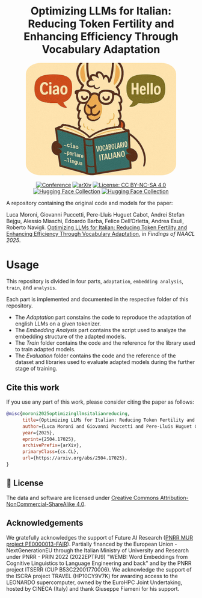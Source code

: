 <div align="center">

# Optimizing LLMs for Italian: Reducing Token Fertility and Enhancing Efficiency Through Vocabulary Adaptation

<img src="https://github.com/Andrew-Wyn/images/blob/master/sava/italian_adapt-img.jpg?raw=true" width="400" style="border-radius:10%"/>

<br>

[![Conference](https://img.shields.io/badge/NAACL-2025-4b44ce)](https://2025.naacl.org/)
[![arXiv](https://img.shields.io/badge/arXiv-paper-b31b1b.svg)](https://arxiv.org/abs/2504.17025v1)
[![License: CC BY-NC-SA 4.0](https://img.shields.io/badge/License-CC%20BY--NC--SA%204.0-lightgrey.svg)](https://creativecommons.org/licenses/by-nc-sa/4.0/)
[![Hugging Face Collection](https://img.shields.io/badge/%F0%9F%A4%97%20Hugging%20Face-Collection_Mistral-FCD21D)](https://huggingface.co/collections/SemanticAlignment/mistral-7b-v01-adapted-679243206cec8a21f75435dd)
[![Hugging Face Collection](https://img.shields.io/badge/%F0%9F%A4%97%20Hugging%20Face-Collection_Llama-FCD21D)](https://huggingface.co/collections/SemanticAlignment/llama-31-adapted-67924314d8957c78a3e7bcaf)
</div>

A repository containing the original code and models for the paper:

Luca Moroni, Giovanni Puccetti, Pere-Lluís Huguet Cabot, Andrei Stefan Bejgu, Alessio Miaschi, Edoardo Barba, Felice Dell’Orletta, Andrea Esuli, Roberto Navigli. 
[Optimizing LLMs for Italian: Reducing Token Fertility and Enhancing Efficiency Through Vocabulary Adaptation](https://aclanthology.org/2025.findings-naacl.371.pdf), in *Findings of NAACL 2025*. 

# Usage

This repository is divided in four parts, `adaptation`, `embedding analysis`, `train`, and `analysis`.

Each part is implemented and documented in the respective folder of this repository.

* The *Adaptation* part constains the code to reproduce the adaptation of english LLMs on a given tokenizer.
* The *Embedding Analysis* part contains the script used to analyze the embedding structure of the adapted models.
* The *Train* folder contains the code and the reference for the library used to train adapted models.
* The *Evaluation* folder contains the code and the reference of the dataset and libraries used to evaluate adapted models during the further stage of training.

## Cite this work

If you use any part of this work, please consider citing the paper as follows:

```bibtex
@misc{moroni2025optimizingllmsitalianreducing,
      title={Optimizing LLMs for Italian: Reducing Token Fertility and Enhancing Efficiency Through Vocabulary Adaptation}, 
      author={Luca Moroni and Giovanni Puccetti and Pere-Lluis Huguet Cabot and Andrei Stefan Bejgu and Edoardo Barba and Alessio Miaschi and Felice Dell'Orletta and Andrea Esuli and Roberto Navigli},
      year={2025},
      eprint={2504.17025},
      archivePrefix={arXiv},
      primaryClass={cs.CL},
      url={https://arxiv.org/abs/2504.17025}, 
}
```

## 🪪 License

The data and software are licensed under [Creative Commons Attribution-NonCommercial-ShareAlike 4.0](https://creativecommons.org/licenses/by-nc-sa/4.0/).

## Acknowledgements
We gratefully acknowledges the support of Future AI Research ([PNRR MUR project PE0000013-FAIR](https://fondazione-fair.it/en/)).
Partially financed by the European Union - NextGenerationEU through the Italian Ministry of University and Research under PNRR - PRIN 2022 (2022EPTPJ9) "WEMB: Word Embeddings from Cognitive Linguistics to Language Engineering and back" and by the PNRR project ITSERR (CUP B53C22001770006). We acknowledge the support of the ISCRA project TRAVEL (HP10CY9V7K) for awarding access to the LEONARDO supercomputer, owned by the EuroHPC Joint Undertaking, hosted by CINECA (Italy) and thank Giuseppe Fiameni for his support.
